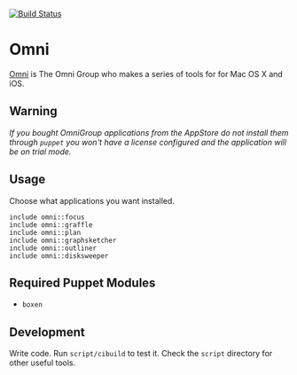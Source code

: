 [![Build Status](https://snap-ci.com/NDrQZONYjd4PvyfjoBR-rLiZxbiLtE-hdN4lML95aP4/build_image)](https://snap-ci.com/projects/mavcunha/puppet-omni/build_history)

# Omni

[Omni](https://www.omnigroup.com) is The Omni Group who makes a series of tools for for Mac OS X and iOS.

## Warning

*If you bought OmniGroup applications from the AppStore do not install them through `puppet` you won't have
a license configured and the application will be on _trial_ mode.*

## Usage

Choose what applications you want installed. 

```puppet
include omni::focus
include omni::graffle
include omni::plan
include omni::graphsketcher
include omni::outliner
include omni::disksweeper
```

## Required Puppet Modules

* `boxen`

## Development

Write code. Run `script/cibuild` to test it. Check the `script`
directory for other useful tools.
